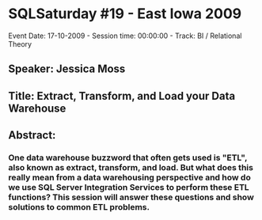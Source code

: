 # SQLSaturday #19 - East Iowa 2009
Event Date: 17-10-2009 - Session time: 00:00:00 - Track: BI / Relational Theory
## Speaker: Jessica Moss
## Title: Extract, Transform, and Load your Data Warehouse
## Abstract:
### One data warehouse buzzword that often gets used is "ETL", also known as extract, transform, and load.  But what does this really mean from a data warehousing perspective and how do we use SQL Server Integration Services to perform these ETL functions?  This session will answer these questions and show solutions to common ETL problems.
